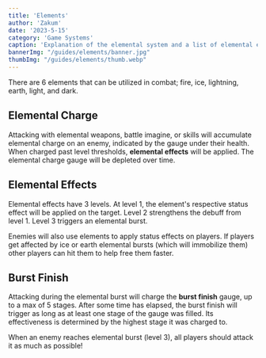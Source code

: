 ```yaml
---
title: 'Elements'
author: 'Zakum'
date: '2023-5-15'
category: 'Game Systems'
caption: 'Explanation of the elemental system and a list of elemental effects.'
bannerImg: "/guides/elements/banner.jpg"
thumbImg: "/guides/elements/thumb.webp"
---
```


<script>
    import StickyNote from '$lib/components/StickyNote.svelte';
    import ElementsTable from './ElementsTable.svelte';
</script>

There are 6 elements that can be utilized in combat; fire, ice, lightning, earth, light, and dark.

<ElementsTable />

## Elemental Charge
Attacking with elemental weapons, battle imagine, or skills will accumulate elemental charge on an enemy, indicated by the gauge under their health. When charged past level thresholds, **elemental effects** will be applied. The elemental charge gauge will be depleted over time.

<!-- Elemental charge is accumulated regardless of the element of the weapon, skill, or imagine you are using in combat, so all players can contribute towards the gauge. -->

## Elemental Effects
Elemental effects have 3 levels. At level 1, the element's respective status effect will be applied on the target. Level 2 strengthens the debuff from level 1. Level 3 triggers an elemental burst.

Enemies will also use elements to apply status effects on players. If players get affected by ice or earth elemental bursts (which will immobilize them) other players can hit them to help free them faster.

## Burst Finish
Attacking during the elemental burst will charge the **burst finish** gauge, up to a max of 5 stages. After some time has elapsed, the burst finish will trigger as long as at least one stage of the gauge was filled. Its effectiveness is determined by the highest stage it was charged to.

<StickyNote type="tip">
    When an enemy reaches elemental burst (level 3), all players should attack it as much as possible!
</StickyNote>

<!-- Element is applied => charge to level 1 => charge to level 2 => charge to level 3 (burst) & charge burst finish => burst finish damage -->

<!-- ## Closing notes
<StickyNote type="warning">
    The following are my <strong>unconfirmed</strong> thoughts on element mechanics.
</StickyNote>

It seems that the element is permanently determined by the first hit on an enemy. Also, it would make sense that skills override weapon elements, i.e. fireblast would apply fire even when using a lightning weapon, because most classes have a non-elemental set of skills. If weapon overrode skill, then the fire abilities on twin striker couldn't be utilized effectively with a lightning weapon. -->